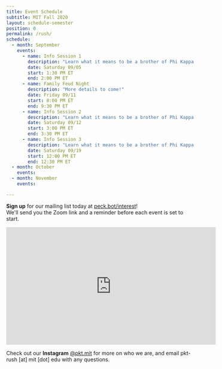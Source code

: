 ```yaml
---
title: Event Schedule
subtitle: MIT Fall 2020
layout: schedule-semester
position: 0
permalink: /rush/
schedule:
  - month: September
    events:
      - name: Info Session 1
        description: "Learn what it means to be a brother of Phi Kappa Theta as some upperclassmen share their personal journeys."
        date: Saturday 09/05
        start: 1:30 PM ET
        end: 2:00 PM ET
      - name: Family Feud Night
        description: "More details to come!"
        date: Friday 09/11
        start: 8:00 PM ET
        end: 9:30 PM ET
      - name: Info Session 2
        description: "Learn what it means to be a brother of Phi Kappa Theta as some upperclassmen share their personal journeys."
        date: Saturday 09/12
        start: 3:00 PM ET
        end: 3:30 PM ET
      - name: Info Session 3
        description: "Learn what it means to be a brother of Phi Kappa Theta as some upperclassmen share their personal journeys."
        date: Saturday 09/19
        start: 12:00 PM ET
        end: 12:30 PM ET
  - month: October
    events:
  - month: November
    events:

---
```

<p class="text-center"><strong>Sign up</strong> for our mailing list today at <a href="https://peck.bot/interest" target="_blank">peck.bot/interest</a>!<br>We'll send you the Zoom link and a reminder before each event is set to start.</p>

<p align="center"><iframe width="560" height="315" src="https://www.youtube.com/embed/nAZJzH3RyK0" frameborder="0" allow="accelerometer; autoplay; encrypted-media; gyroscope; picture-in-picture" allowfullscreen></iframe></p>

<p class="text-center">Check out our <strong>Instagram</strong> <a href="https://peck.bot/instagram" target="_blank">@pkt.mit</a>  for more on who we are, and email pkt-rush [at] mit [dot] edu with any questions.</p>

<!-- <p class="text-center">Call <strong>317-PKT-RIDE</strong> for a ride to our house during Rush!</p> -->
